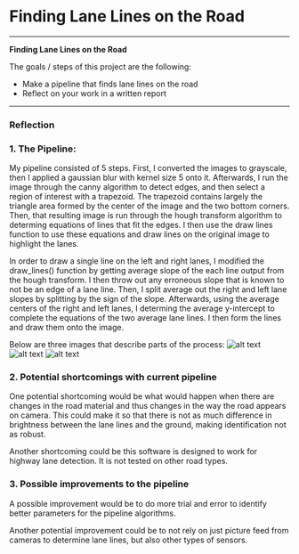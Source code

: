 # **Finding Lane Lines on the Road** 
---

**Finding Lane Lines on the Road**

The goals / steps of this project are the following:
* Make a pipeline that finds lane lines on the road
* Reflect on your work in a written report


[//]: # (Image References)

[image1]: ./examples/grayscale.jpg "Grayscale"
[image2]: ./examples/line-segments-example.jpg "hough transform lines overlay"
[image3]: ./examples/laneLines_thirdPass.jpg "averaged lane lines"
---

### Reflection

### 1. The Pipeline:

My pipeline consisted of 5 steps. First, I converted the images to grayscale, then I applied a gaussian blur with kernel size 5 onto it. Afterwards, I run the image through the canny algorithm to detect edges, and then select a region of interest with a trapezoid. The trapezoid contains largely the triangle area formed by the center of the image and the two bottom corners. Then, that resulting image is run through the hough transform algorithm to determing equations of lines that fit the edges. I then use the draw lines function to use these equations and draw lines on the original image to highlight the lanes. 

In order to draw a single line on the left and right lanes, I modified the draw_lines() function by getting average slope of the each line output from the hough transform. I then throw out any erroneous slope that is known to not be an edge of a lane line. Then, I split average out the right and left lane slopes by splitting by the sign of the slope. Afterwards, using the average centers of the right and left lanes, I determing the average y-intercept to complete the equations of the two average lane lines. I then form the lines and draw them onto the image. 

Below are three images that describe parts of the process:
![alt text][image1]
![alt text][image2]
![alt text][image3]


### 2. Potential shortcomings with current pipeline


One potential shortcoming would be what would happen when there are changes in the road material and thus changes in the way the road appears on camera. This could make it so that there is not as much difference in brightness between the lane lines and the ground, making identification not as robust. 

Another shortcoming could be this software is designed to work for highway lane detection. It is not tested on other road types. 


### 3. Possible improvements to the pipeline

A possible improvement would be to do more trial and error to identify better parameters for the pipeline algorithms.

Another potential improvement could be to not rely on just picture feed from cameras to determine lane lines, but also other types of sensors.
